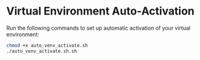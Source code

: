
# Virtual Environment Auto-Activation 

Run the following commands to set up automatic activation of your virtual environment:

```sh
chmod +x auto_venv_activate.sh
./auto_venv_activate.sh.sh
